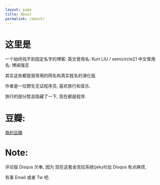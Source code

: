 ```yaml
---
layout: page
title: About
permalink: /about/
---
```


# 这里是

一个始终找不到固定名字的博客:
英文曾用名: Kurt LIU / semicircle21
中文曾用名: 博闻强志

其实这些都是我常用的网名和真实姓名的演化版.

作者是一位野生无证程序员, 喜欢旅行和音乐.

旅行的部分暂且隐藏了一下, 现在都是程序.

# 豆瓣:

[我的豆瓣](http://www.douban.com/people/donotpanic/)

# Note:

评论版 Disqus 欠奉, 因为 现在这套金克拉系统(jekyll)加 Disqus 有点麻烦,

有事 Email 或者 Tw 吧.
